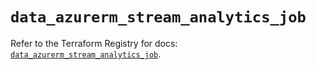 # `data_azurerm_stream_analytics_job`

Refer to the Terraform Registry for docs: [`data_azurerm_stream_analytics_job`](https://registry.terraform.io/providers/hashicorp/azurerm/3.104.0/docs/data-sources/stream_analytics_job).
